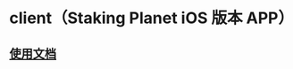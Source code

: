 # client（Staking Planet iOS 版本 APP）

## [使用文档](https://github.com/AELFSTAKING/ANDROID/blob/master/README.md)

